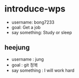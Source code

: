 # introduce-wps

- username: bong7233
- goal: Get a job
- say something: Study or sleep

## heejung
- username : jung
- goal : git 정복
- say something : I will work hard

